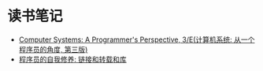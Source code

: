 # 读书笔记

- [Computer Systems: A Programmer's Perspective, 3/E(计算机系统: 从一个程序员的角度, 第三版)](csapp)
- [程序员的自我修养: 链接和转载和库](psc)

